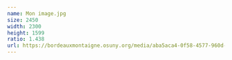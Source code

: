 ```yaml
---
name: Mon image.jpg
size: 2450
width: 2300
height: 1599
ratio: 1.438
url: https://bordeauxmontaigne.osuny.org/media/aba5aca4-0f58-4577-960d-4b60a773fdc2/mon_image.jpg
---
```

